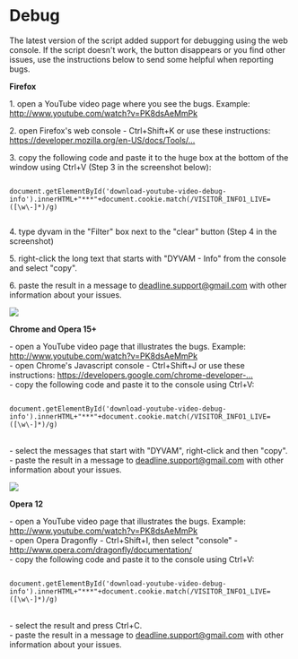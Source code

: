 Debug
=============

<p>The latest version of the script added support for debugging using the web console. If the script doesn't work, the button disappears or you find other issues, use the instructions below to send some helpful when reporting bugs.</p>

<p><b>Firefox</b></p>

<p>1. open a YouTube video page where you see the bugs. Example: <a href="http://www.youtube.com/watch?v=PK8dsAeMmPk">http://www.youtube.com/watch?v=PK8dsAeMmPk</a></p>

<p>2. open Firefox's web console - Ctrl+Shift+K or use these instructions: <a href="https://developer.mozilla.org/en-US/docs/Tools/Web_Console#Opening_the_Web_Console">https://developer.mozilla.org/en-US/docs/Tools/...</a></p>

<p>3. copy the following code and paste it to the huge box at the bottom of the window using Ctrl+V (Step 3 in the screenshot below):
<br><code>
<br>document.getElementById('download-youtube-video-debug-info').innerHTML+"***"+document.cookie.match(/VISITOR_INFO1_LIVE=([\w\-]*)/g)
<br></code></p>

<p>4. type dyvam in the "Filter" box next to the "clear" button (Step 4 in the screenshot)</p>

<p>5. right-click the long text that starts with "DYVAM - Info" from the console and select "copy".</p>

<p>6. paste the result in a message to <a href="mailto:deadline.support@gmail.com">deadline.support@gmail.com</a> with other information about your issues.</p>

<p><img src="http://i.imgur.com/uKryRkh.png"></p><div></div><b>Chrome and Opera 15+</b><p></p>

<p>- open a YouTube video page that illustrates the bugs. Example: <a href="http://www.youtube.com/watch?v=PK8dsAeMmPk">http://www.youtube.com/watch?v=PK8dsAeMmPk</a>
<br>- open Chrome's Javascript console - Ctrl+Shift+J or use these instructions: <a href="https://developers.google.com/chrome-developer-tools/docs/shortcuts">https://developers.google.com/chrome-developer-...</a>
<br>- copy the following code and paste it to the console using Ctrl+V:
<br><code>
<br>document.getElementById('download-youtube-video-debug-info').innerHTML+"***"+document.cookie.match(/VISITOR_INFO1_LIVE=([\w\-]*)/g)
<br></code>
<br>- select the messages that start with "DYVAM", right-click and then "copy".
<br>- paste the result in a message to <a href="mailto:deadline.support@gmail.com">deadline.support@gmail.com</a> with other information about your issues.</p>

<p><img src="http://i.imgur.com/oUjTg.png"></p><div></div><b>Opera 12</b><p></p>

<p>- open a YouTube video page that illustrates the bugs. Example: <a href="http://www.youtube.com/watch?v=PK8dsAeMmPk">http://www.youtube.com/watch?v=PK8dsAeMmPk</a>
<br>- open Opera Dragonfly - Ctrl+Shift+I, then select "console" - <a href="http://www.opera.com/dragonfly/documentation/">http://www.opera.com/dragonfly/documentation/</a>
<br>- copy the following code and paste it to the console using Ctrl+V:
<br><code>
<br>document.getElementById('download-youtube-video-debug-info').innerHTML+"***"+document.cookie.match(/VISITOR_INFO1_LIVE=([\w\-]*)/g)
<br></code>
<br>- select the result and press Ctrl+C.
<br>- paste the result in a message to <a href="mailto:deadline.support@gmail.com">deadline.support@gmail.com</a> with other information about your issues.</p>
